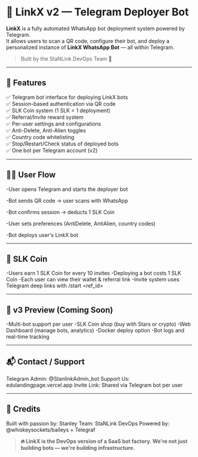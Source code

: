 # 🤖 LinkX v2 — Telegram Deployer Bot

**LinkX** is a fully automated WhatsApp bot deployment system powered by Telegram.  
It allows users to scan a QR code, configure their bot, and deploy a personalized instance of **LinkX WhatsApp Bot** — all within Telegram.

> Built by the StaNLink DevOps Team 💼

---

## 🚀 Features

✅ Telegram bot interface for deploying LinkX bots  
✅ Session-based authentication via QR code  
✅ SLK Coin system (1 SLK = 1 deployment)  
✅ Referral/Invite reward system  
✅ Per-user settings and configurations  
✅ Anti-Delete, Anti-Alien toggles  
✅ Country code whitelisting  
✅ Stop/Restart/Check status of deployed bots  
✅ One bot per Telegram account (v2)

---

## 🧑‍💻 User Flow

<p>-User opens Telegram and starts the deployer bot</p>
<p>-Bot sends QR code → user scans with WhatsApp</p>
<p>-Bot confirms session → deducts 1 SLK Coin</p>
<p>-User sets preferences (AntiDelete, AntiAlien, country codes)</p>
<p>-Bot deploys user's LinkX bot</p>

---

## 🧾 SLK Coin 

-Users earn 1 SLK Coin for every 10 invites
-Deploying a bot costs 1 SLK Coin
-Each user can view their wallet & referral link
-Invite system uses Telegram deep links with /start <ref_id>

---

## 🚧 v3 Preview (Coming Soon)

-Multi-bot support per user
-SLK Coin shop (buy with Stars or crypto)
-Web Dashboard (manage bots, analytics)
-Docker deploy option
-Bot logs and real-time tracking

---

## 📬 Contact / Support
Telegram Admin: @StanlinkAdmin_bot
Support Us: edulandingpage.vercel.app
Invite Link: Shared via Telegram bot per user

---

## 🧠 Credits
Built with passion by: Stanley
Team: StaNLink DevOps
Powered by: @whiskeysockets/baileys + Telegraf

> **🔥 LinkX is the DevOps version of a SaaS bot factory. We're not just building bots — we're building infrastructure.**
